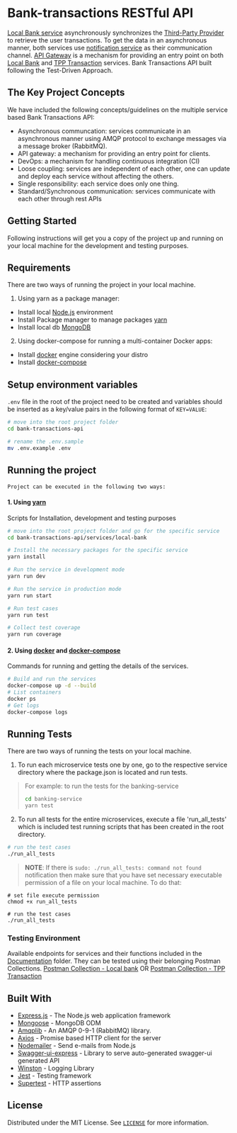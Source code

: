 # Bank-transactions RESTful API
[Local Bank service](https://github.com/aaabdyrahmanov/bank-transactions-api/tree/master/services/local-bank) asynchronously synchronizes the [Third-Party Provider](https://github.com/aaabdyrahmanov/bank-transactions-api/tree/master/services/tpp-transaction) to retrieve the user transactions. To get the data in an asynchronous manner, both services use [notification service](https://github.com/aaabdyrahmanov/bank-transactions-api/tree/master/notification) as their communication channel. [API Gateway](https://github.com/aaabdyrahmanov/bank-transactions-api/tree/master/api-gateway) is a mechanism for providing an entry point on both [Local Bank](https://github.com/aaabdyrahmanov/bank-transactions-api/tree/master/services/local-bank) and [TPP Transaction](https://github.com/aaabdyrahmanov/bank-transactions-api/tree/master/services/tpp-transaction) services. Bank Transactions API built following the Test-Driven Approach.

## The Key Project Concepts
We have included the following concepts/guidelines on the multiple service based Bank Transactions API:
- Asynchronous communcation: services communicate in an asynchronous manner using AMQP protocol to exchange messages via a message broker (RabbitMQ).
- API gateway: a mechanism for providing an entry point for clients.
- DevOps: a mechanism for handling continuous integration (CI)
- Loose coupling: services are independent of each other, one can update and deploy each service without affecting the others.
- Single responsibility: each service does only one thing.
- Standard/Synchronous communication: services communicate with each other through rest APIs 

## Getting Started
Following instructions will get you a copy of the project up and running on your local machine for the development and testing purposes.

## Requirements
There are two ways of running the project in your local machine.

1. Using yarn as a package manager:

- Install local [Node.js](https://nodejs.org/) environment
- Install Package manager to manage packages [yarn](https://classic.yarnpkg.com/en/docs/install/#mac-stable)
- Install local db [MongoDB](https://docs.mongodb.com/manual/installation)

2. Using docker-compose for running a multi-container Docker apps:

- Install [docker](https://dockr.ly/3wdYnBM) engine considering your distro
- Install [docker-compose](https://dockr.ly/3dCq9BD)

## Setup environment variables
`.env` file in the root of the project need to be created and variables should be inserted as a key/value pairs in the following format of `KEY=VALUE`:
```bash
# move into the root project folder
cd bank-transactions-api

# rename the .env.sample
mv .env.example .env
```

## Running the project
`Project can be executed in the following two ways:`
#### 1. Using [yarn](https://classic.yarnpkg.com/en/docs/install/#mac-stable)
Scripts for Installation, development and testing purposes
```bash
# move into the root project folder and go for the specific service
cd bank-transactions-api/services/local-bank

# Install the necessary packages for the specific service
yarn install

# Run the service in development mode
yarn run dev

# Run the service in production mode
yarn run start

# Run test cases
yarn run test

# Collect test coverage
yarn run coverage
```

#### 2. Using [docker](https://dockr.ly/3wdYnBM) and [docker-compose](https://dockr.ly/3dCq9BD)
Commands for running and getting the details of the services.
```bash
# Build and run the services
docker-compose up -d --build
# List containers
docker ps
# Get logs
docker-compose logs
```


## Running Tests

There are two ways of running the tests on your local machine.

1. To run each microservice tests one by one, go to the respective service directory where the package.json is located and run tests.

> For example: to run the tests for the banking-service
>
> ```bash
> cd banking-service
> yarn test
> ```

2. To run all tests for the entire microservices, execute a file 'run_all_tests' which is included test running scripts that has been created in the root directory.

```bash
# run the test cases
./run_all_tests
```

> **NOTE**: If there is `sudo: ./run_all_tests: command not found` notification then make sure that you have set necessary executable permission of a file on your local machine. To do that:

```
# set file execute permission
chmod +x run_all_tests 

# run the test cases
./run_all_tests
```


### Testing Environment
Available endpoints for services and their functions included in the [Documentation](https://github.com/aaabdyrahmanov/bank-transactions-api/tree/master/docs) folder. They can be tested using their belonging Postman Collections. [Postman Collection - Local bank](https://documenter.getpostman.com/view/16055227/Tzz8tHfL) OR [Postman Collection - TPP Transaction](https://documenter.getpostman.com/view/16055227/Tzz8tJ7k)


## Built With
* [Express.js](https://expressjs.com/) - The Node.js web application framework
* [Mongoose](https://mongoosejs.com/) - MongoDB ODM
* [Amqplib](https://www.npmjs.com/package/amqplib) - An AMQP 0-9-1 (RabbitMQ) library.
* [Axios](https://www.npmjs.com/package/axios) - Promise based HTTP client for the server
* [Nodemailer](https://nodemailer.com/about) - Send e-mails from Node.js
* [Swagger-ui-express](https://www.npmjs.com/package/swagger-ui-express) - Library to serve auto-generated swagger-ui generated API
* [Winston](https://github.com/winstonjs/winston) - Logging Library
* [Jest](https://jestjs.io/) - Testing framework
* [Supertest](https://github.com/visionmedia/supertest) - HTTP assertions


## License
Distributed under the MIT License. See [`LICENSE`](https://github.com/aaabdyrahmanov/bank-transactions-api/blob/master/LICENSE.md) for more information.
